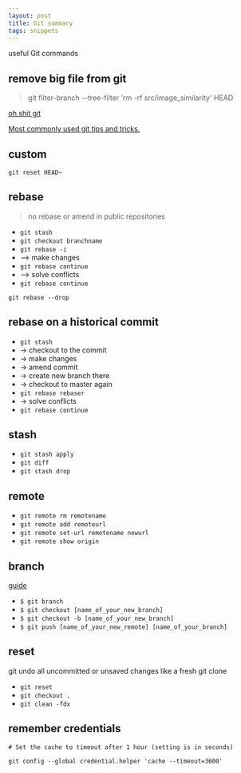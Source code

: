 ```yaml
---
layout: post
title: Git summary 
tags: snippets
---
```


useful Git commands  

## remove big file from git 
> git filter-branch --tree-filter 'rm -rf src/image_similarity' HEAD

[oh shit git](http://ohshitgit.com/)

[Most commonly used git tips and tricks. ](https://github.com/git-tips/tips)

## custom
`git reset HEAD~`

## rebase

> no rebase or amend in public repositories

* `git stash`
* `git checkout branchname`
* `git rebase -i `
* --> make changes
* `git rebase continue`
* --> solve conflicts
* `git rebase continue`

`git rebase --drop `

## rebase on a historical commit 
* `git stash`
* -> checkout to the commit
* -> make changes
* -> amend commit 
* -> create new branch there
* -> checkout to master again
* `git rebase rebaser`
* -> solve conflicts 
* `git rebase continue`


## stash
* `git stash apply `
* `git diff`
* `git stash drop`

## remote
* `git remote rm remotename`
* `git remote add remoteurl`
* `git remote set-url remotename newurl`
* `git remote show origin`


## branch 
[guide](https://github.com/Kunena/Kunena-Forum/wiki/Create-a-new-branch-with-git-and-manage-branches)
* `$ git branch`
* `$ git checkout [name_of_your_new_branch]`
* `$ git checkout -b [name_of_your_new_branch]`
* `$ git push [name_of_your_new_remote] [name_of_your_branch]`

## reset
git undo all uncommitted or unsaved changes
like a fresh git clone 
* `git reset`
* `git checkout . `
* `git clean -fdx`

## remember credentials
`# Set the cache to timeout after 1 hour (setting is in seconds)`

`git config --global credential.helper 'cache --timeout=3600'`
